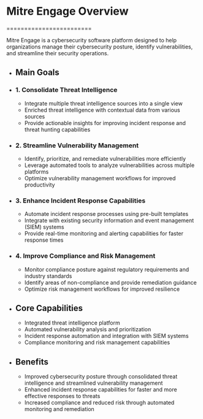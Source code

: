# Mitre Engage Overview
========================

Mitre Engage is a cybersecurity software platform designed to help organizations manage their cybersecurity posture, identify vulnerabilities, and streamline their security operations.
- ## Main Goals
- ### 1. Consolidate Threat Intelligence
  
  * Integrate multiple threat intelligence sources into a single view
  * Enriched threat intelligence with contextual data from various sources
  * Provide actionable insights for improving incident response and threat hunting capabilities
- ### 2. Streamline Vulnerability Management
  
  * Identify, prioritize, and remediate vulnerabilities more efficiently
  * Leverage automated tools to analyze vulnerabilities across multiple platforms
  * Optimize vulnerability management workflows for improved productivity
- ### 3. Enhance Incident Response Capabilities
  
  * Automate incident response processes using pre-built templates
  * Integrate with existing security information and event management (SIEM) systems
  * Provide real-time monitoring and alerting capabilities for faster response times
- ### 4. Improve Compliance and Risk Management
  
  * Monitor compliance posture against regulatory requirements and industry standards
  * Identify areas of non-compliance and provide remediation guidance
  * Optimize risk management workflows for improved resilience
- ## Core Capabilities
  
  * Integrated threat intelligence platform
  * Automated vulnerability analysis and prioritization
  * Incident response automation and integration with SIEM systems
  * Compliance monitoring and risk management capabilities
- ## Benefits
  
  * Improved cybersecurity posture through consolidated threat intelligence and streamlined vulnerability management
  * Enhanced incident response capabilities for faster and more effective responses to threats
  * Increased compliance and reduced risk through automated monitoring and remediation